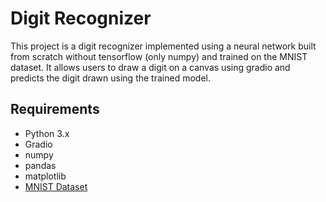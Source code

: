 # Digit Recognizer

This project is a digit recognizer implemented using a neural network built from scratch without tensorflow (only numpy) and trained on the MNIST dataset. It allows users to draw a digit on a canvas using gradio and predicts the digit drawn using the trained model.

## Requirements

- Python 3.x
- Gradio
- numpy
- pandas
- matplotlib
- [MNIST Dataset](https://www.kaggle.com/datasets/hojjatk/mnist-dataset)
